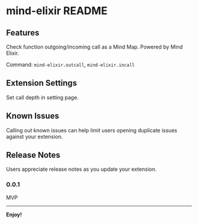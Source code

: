 # mind-elixir README

## Features

Check function outgoing/incoming call as a Mind Map. Powered by Mind Elixir.

Command: `mind-elixir.outcall`, `mind-elixir.incall`

## Extension Settings

Set call depth in setting page.

## Known Issues

Calling out known issues can help limit users opening duplicate issues against your extension.

## Release Notes

Users appreciate release notes as you update your extension.

### 0.0.1

MVP

---
 

**Enjoy!**
